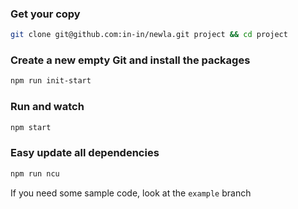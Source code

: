 ### Get your copy

```bash
git clone git@github.com:in-in/newla.git project && cd project
```

### Create a new empty Git and install the packages

```bash
npm run init-start
```

### Run and watch

```bash
npm start
```

### Easy update all dependencies

```bash
npm run ncu
```

If you need some sample code, look at the `example` branch
